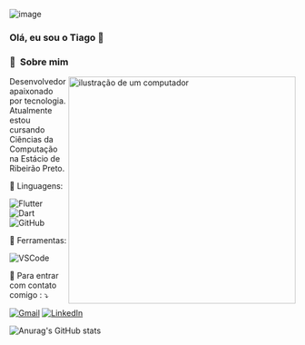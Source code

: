 ![image](https://github.com/TiagoCrippa/TiagoCrippa/assets/160522276/a14c198f-d0c0-4f12-befc-d8f87c69950c)


### Olá, eu sou o Tiago 👋

### 💫  &nbsp;Sobre mim


<img src="https://raw.githubusercontent.com/MicaelliMedeiros/micaellimedeiros/master/image/computer-illustration.png" alt="ilustração de um computador" min-width="400px" max-width="400px" width="400px" align="right">

<p align="left"> 
  Desenvolvedor apaixonado por tecnologia.
  Atualmente estou cursando Ciências da Computação na Estácio de Ribeirão Preto.
</p>

<p align="left">
  🦄 Linguagens: <br/>

![Flutter](https://img.shields.io/badge/FLUTTER-02569B.svg?&style=flat&logo=flutter&logoColor=white) 
![Dart](https://img.shields.io/badge/DART-%230175C2.svg?&style=flat&logo=dart&logoColor=white)
![GitHub](https://img.shields.io/badge/GITHUB-%23121011.svg?&style=flat&logo=github&logoColor=white)

<p align="left">
  💼 Ferramentas: 
  
  ![VSCode](https://img.shields.io/badge/VSCODE-007ACC.svg?&style=flat&logo=visual-studio-code)

</p>

<p align="left">
  💌 Para entrar com contato comigo : ⤵️
</p>

<p align="left">
  <a href="mailto:tiagocrippa3@gmail.com" title="Gmail">
  <img src="https://img.shields.io/badge/-Gmail-FF0000?style=flat-square&labelColor=FF0000&logo=gmail&logoColor=white&link=LINK-DO-SEU-GMAIL" alt="Gmail"/></a>
  <a href="https://www.linkedin.com/in/tiago-crippa-029077211/" title="LinkedIn">
  <img src="https://img.shields.io/badge/-Linkedin-0e76a8?style=flat-square&logo=Linkedin&logoColor=white&link=LINK-DO-SEU-LINKEDIN" alt="LinkedIn"/></a>
<!--  
  <a href="#" title="WhatsApp">
  <img src="https://img.shields.io/badge/-WhatsApp-25d366?style=flat-square&labelColor=25d366&logo=whatsapp&logoColor=white&link=API-DO-SEU-WHATSAPP" alt="WhatsApp"/></a>
  -->
</p>

![Anurag's GitHub stats](https://github-readme-stats.vercel.app/api?username=TiagoCrippa&show_icons=true&theme=transparent)
